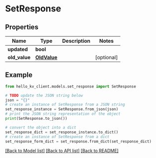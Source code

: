 # SetResponse


## Properties

Name | Type | Description | Notes
------------ | ------------- | ------------- | -------------
**updated** | **bool** |  | 
**old_value** | [**OldValue**](OldValue.md) |  | [optional] 

## Example

```python
from hello_kv_client.models.set_response import SetResponse

# TODO update the JSON string below
json = "{}"
# create an instance of SetResponse from a JSON string
set_response_instance = SetResponse.from_json(json)
# print the JSON string representation of the object
print(SetResponse.to_json())

# convert the object into a dict
set_response_dict = set_response_instance.to_dict()
# create an instance of SetResponse from a dict
set_response_form_dict = set_response.from_dict(set_response_dict)
```
[[Back to Model list]](../README.md#documentation-for-models) [[Back to API list]](../README.md#documentation-for-api-endpoints) [[Back to README]](../README.md)


